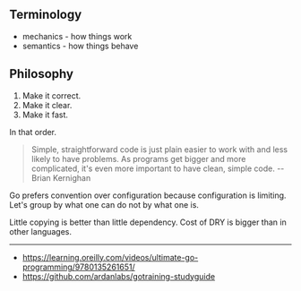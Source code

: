 ## Terminology

* mechanics - how things work
* semantics - how things behave

## Philosophy

1. Make it correct.
2. Make it clear.
3. Make it fast.

In that order.

> Simple, straightforward code is just plain easier to work with and less likely to have problems. As programs get bigger and more complicated, it's even more important to have clean, simple code. -- Brian Kernighan

Go prefers convention over configuration because configuration is limiting. Let's group by what one can do not by what one is.

Little copying is better than little dependency. Cost of DRY is bigger than in other languages.

---

* https://learning.oreilly.com/videos/ultimate-go-programming/9780135261651/
* https://github.com/ardanlabs/gotraining-studyguide
